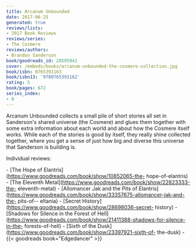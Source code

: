 ```yaml
---
title: Arcanum Unbounded
date: 2017-06-25
generated: true
reviews/lists:
- 2017 Book Reviews
reviews/series:
- The Cosmere
reviews/authors:
- Brandon Sanderson
book/goodreads_id: 28595941
cover: /embeds/books/arcanum-unbounded-the-cosmere-collection.jpg
book/isbn: 0765391163
book/isbn13: '9780765391162'
rating: 5
book/pages: 672
series_index:
- 0
---
```

Arcanum Unbounded collects a small pile of short stories all set in Sanderson's shared universe (the Cosmere) and glues them together with some extra information about each world and about how the Cosmere itself works. While each of the stories is good by itself, they really shine collected together, where you get a sense of just how big and diverse this universe that Sanderson is building is.  

Individual reviews:  

<!--more-->

\- [The Hope of Elantris](https://www.goodreads.com/book/show/10852065-the- hope-of-elantris)   \- [The Eleventh Metal](https://www.goodreads.com/book/show/22823333-the- eleventh-metal)   \- [Allomancer Jak and the Pits of Elantris](https://www.goodreads.com/book/show/33357675-allomancer-jak-and-the- pits-of-- eltania)   \- [Secret History](https://www.goodreads.com/book/show/28698036-secret- history)   \- [Shadows for Silence in the Forest of Hell](https://www.goodreads.com/book/show/21411388-shadows-for-silence-in-the- forests-of-hell)   \- [Sixth of the Dusk](https://www.goodreads.com/book/show/23397921-sixth-of- the-dusk)   \- {{< goodreads book="Edgedancer" >}}